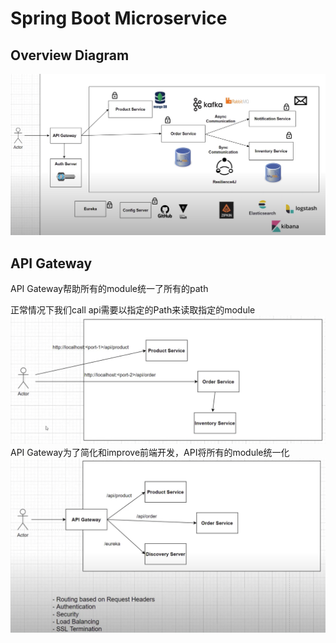 # Spring Boot Microservice

## Overview Diagram
![microservice-overview](mircoservice-overview.png)

## API Gateway
API Gateway帮助所有的module统一了所有的path

正常情况下我们call api需要以指定的Path来读取指定的module
![traditional](traditional.png)
API Gateway为了简化和improve前端开发，API将所有的module统一化
![api_gateway](api_gateway.png)